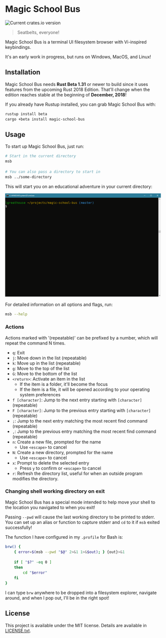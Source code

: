 # Magic School Bus
![Current crates.io version](https://img.shields.io/crates/v/magic-school-bus.svg)
> Seatbelts, everyone!

Magic School Bus is a terminal UI filesystem browser with Vi-inspired keybindings.

It's an early work in progress, but runs on Windows, MacOS, and Linux!

## Installation
Magic School Bus needs **Rust Beta 1.31** or newer to build since it uses features from the upcoming Rust 2018 Edition. That'll change when the edition reaches stable at the beginning of **December, 2018**!

If you already have Rustup installed, you can grab Magic School Bus with:

```sh
rustup install beta
cargo +beta install magic-school-bus
```

## Usage
To start up Magic School Bus, just run:

```sh
# Start in the current directory
msb

# You can also pass a directory to start in
msb ../some-directory
```

This will start you on an educational adventure in your current directory:

![Example of Magic School Bus](images/demo.gif)

For detailed information on all options and flags, run:

```sh
msb --help
```

### Actions
Actions marked with '(repeatable)' can be prefixed by a number, which will repeat the command N times.

- `q`: Exit
- `j`: Move down in the list (repeatable)
- `k`: Move up in the list (repeatable)
- `g`: Move to the top of the list
- `G`: Move to the bottom of the list
- `<return>`: Activate an item in the list
	- If the item is a folder, it'll become the focus
	- If the item is a file, it will be opened according to your operating system preferences
- `f [character]`: Jump to the next entry starting with `[character]` (repeatable)
- `F [character]`: Jump to the previous entry starting with `[character]` (repeatable)
- `;`: Jump to the next entry matching the most recent find command (repeatable)
- `,`: Jump to the previous entry matching the most recent find command (repeatable)
- `n`: Create a new file, prompted for the name
	- Use `<escape>` to cancel
- `N`: Create a new directory, prompted for the name
	- Use `<escape>` to cancel
- `x`: Prompt to delete the selected entry
	- Press `y` to confirm or `<escape>` to cancel
- `r`: Refresh the directory list, useful for when an outside program modifies the directory.

### Changing shell working directory on exit
Magic School Bus has a special mode intended to help move your shell to the location you navigated to when you exit!

Passing `--pwd` will cause the last working directory to be printed to stderr. You can set up an alias or function to capture stderr and `cd` to it if `msb` exited successfully!

The function I have configured in my `.profile` for Bash is:

```bash
brw() {
	{ error=$(msb --pwd "$@" 2>&1 1>&$out); } {out}>&1

	if [ "$?" -eq 0 ]
	then
		cd "$error"
	fi
}
```

I can type `brw` anywhere to be dropped into a filesystem explorer, navigate around, and when I pop out, I'll be in the right spot!

## License
This project is available under the MIT license. Details are available in [LICENSE.txt](LICENSE.txt).